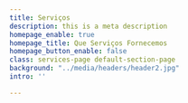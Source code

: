 ```yaml
---
title: Serviços
description: this is a meta description
homepage_enable: true
homepage_title: Que Serviços Fornecemos
homepage_button_enable: false
class: services-page default-section-page
background: "../media/headers/header2.jpg"
intro: ''

---
```


